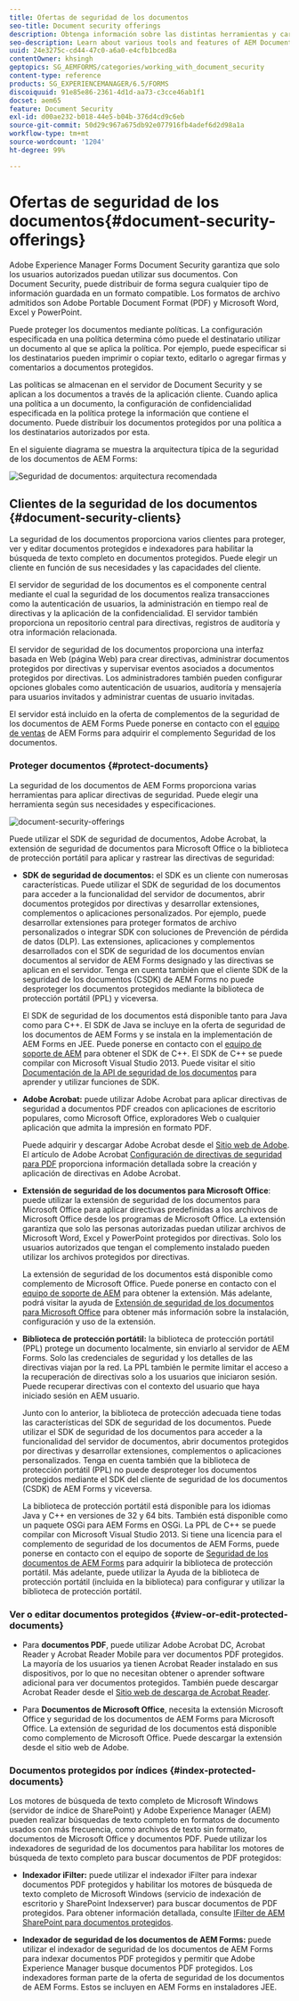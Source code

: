 ```yaml
---
title: Ofertas de seguridad de los documentos
seo-title: Document security offerings
description: Obtenga información sobre las distintas herramientas y características de la seguridad de los documentos de AEM
seo-description: Learn about various tools and features of AEM Document Security
uuid: 24e3275c-cd44-47c0-a6a0-e4cfb1bced8a
contentOwner: khsingh
geptopics: SG_AEMFORMS/categories/working_with_document_security
content-type: reference
products: SG_EXPERIENCEMANAGER/6.5/FORMS
discoiquuid: 91e85e86-2361-4d1d-aa73-c3cce46ab1f1
docset: aem65
feature: Document Security
exl-id: d00ae232-b018-44e5-b04b-376d4cd9c6eb
source-git-commit: 50d29c967a675db92e077916fb4adef6d2d98a1a
workflow-type: tm+mt
source-wordcount: '1204'
ht-degree: 99%

---
```


# Ofertas de seguridad de los documentos{#document-security-offerings}

Adobe Experience Manager Forms Document Security garantiza que solo los usuarios autorizados puedan utilizar sus documentos. Con Document Security, puede distribuir de forma segura cualquier tipo de información guardada en un formato compatible. Los formatos de archivo admitidos son Adobe Portable Document Format (PDF) y Microsoft Word, Excel y PowerPoint.

Puede proteger los documentos mediante políticas. La configuración especificada en una política determina cómo puede el destinatario utilizar un documento al que se aplica la política. Por ejemplo, puede especificar si los destinatarios pueden imprimir o copiar texto, editarlo o agregar firmas y comentarios a documentos protegidos.

Las políticas se almacenan en el servidor de Document Security y se aplican a los documentos a través de la aplicación cliente. Cuando aplica una política a un documento, la configuración de confidencialidad especificada en la política protege la información que contiene el documento. Puede distribuir los documentos protegidos por una política a los destinatarios autorizados por esta.

En el siguiente diagrama se muestra la arquitectura típica de la seguridad de los documentos de AEM Forms:

![Seguridad de documentos: arquitectura recomendada](do-not-localize/document_security_architecture.png)

## Clientes de la seguridad de los documentos {#document-security-clients}

La seguridad de los documentos proporciona varios clientes para proteger, ver y editar documentos protegidos e indexadores para habilitar la búsqueda de texto completo en documentos protegidos. Puede elegir un cliente en función de sus necesidades y las capacidades del cliente.

El servidor de seguridad de los documentos es el componente central mediante el cual la seguridad de los documentos realiza transacciones como la autenticación de usuarios, la administración en tiempo real de directivas y la aplicación de la confidencialidad. El servidor también proporciona un repositorio central para directivas, registros de auditoría y otra información relacionada.

El servidor de seguridad de los documentos proporciona una interfaz basada en Web (página Web) para crear directivas, administrar documentos protegidos por directivas y supervisar eventos asociados a documentos protegidos por directivas. Los administradores también pueden configurar opciones globales como autenticación de usuarios, auditoría y mensajería para usuarios invitados y administrar cuentas de usuario invitadas.

El servidor está incluido en la oferta de complementos de la seguridad de los documentos de AEM Forms Puede ponerse en contacto con el [equipo de ventas](https://www.adobe.com/products/request-consultation/marketing-cloud.html?s_osc=70114000002JNwKAAW&amp;s_iid=70114000002JHs3AAG) de AEM Forms para adquirir el complemento Seguridad de los documentos.

### Proteger documentos {#protect-documents}

La seguridad de los documentos de AEM Forms proporciona varias herramientas para aplicar directivas de seguridad. Puede elegir una herramienta según sus necesidades y especificaciones.

![document-security-offerings](assets/document-security-offerings.png)

Puede utilizar el SDK de seguridad de documentos, Adobe Acrobat, la extensión de seguridad de documentos para Microsoft Office o la biblioteca de protección portátil para aplicar y rastrear las directivas de seguridad:

* **SDK de seguridad de documentos:** el SDK es un cliente con numerosas características. Puede utilizar el SDK de seguridad de los documentos para acceder a la funcionalidad del servidor de documentos, abrir documentos protegidos por directivas y desarrollar extensiones, complementos o aplicaciones personalizados. Por ejemplo, puede desarrollar extensiones para proteger formatos de archivo personalizados o integrar SDK con soluciones de Prevención de pérdida de datos (DLP). Las extensiones, aplicaciones y complementos desarrollados con el SDK de seguridad de los documentos envían documentos al servidor de AEM Forms designado y las directivas se aplican en el servidor. Tenga en cuenta también que el cliente SDK de la seguridad de los documentos (CSDK) de AEM Forms no puede desproteger los documentos protegidos mediante la biblioteca de protección portátil (PPL) y viceversa.

  El SDK de seguridad de los documentos está disponible tanto para Java como para C++. El SDK de Java se incluye en la oferta de seguridad de los documentos de AEM Forms y se instala en la implementación de AEM Forms en JEE. Puede ponerse en contacto con el [equipo de soporte de AEM](https://helpx.adobe.com/es/marketing-cloud/contact-support.html) para obtener el SDK de C++. El SDK de C++ se puede compilar con Microsoft Visual Studio 2013. Puede visitar el sitio [Documentación de la API de seguridad de los documentos](https://help.adobe.com/en_US/livecycle/11.0/Services/WS92d06802c76abadb76c48dfe12dbeb3e281-7ff0.2.html) para aprender y utilizar funciones de SDK.

* **Adobe Acrobat:** puede utilizar Adobe Acrobat para aplicar directivas de seguridad a documentos PDF creados con aplicaciones de escritorio populares, como Microsoft Office, exploradores Web o cualquier aplicación que admita la impresión en formato PDF.

  Puede adquirir y descargar Adobe Acrobat desde el [Sitio web de Adobe](https://acrobat.adobe.com/es/es/free-trial-download.html). El artículo de Adobe Acrobat [Configuración de directivas de seguridad para PDF](https://helpx.adobe.com/es/acrobat/using/setting-security-policies-pdfs.html) proporciona información detallada sobre la creación y aplicación de directivas en Adobe Acrobat.

* **Extensión de seguridad de los documentos para Microsoft Office**: puede utilizar la extensión de seguridad de los documentos para Microsoft Office para aplicar directivas predefinidas a los archivos de Microsoft Office desde los programas de Microsoft Office. La extensión garantiza que solo las personas autorizadas puedan utilizar archivos de Microsoft Word, Excel y PowerPoint protegidos por directivas. Solo los usuarios autorizados que tengan el complemento instalado pueden utilizar los archivos protegidos por directivas.

  La extensión de seguridad de los documentos está disponible como complemento de Microsoft Office. Puede ponerse en contacto con el [equipo de soporte de AEM](https://helpx.adobe.com/ca/marketing-cloud/contact-support.html) para obtener la extensión. Más adelante, podrá visitar la ayuda de [Extensión de seguridad de los documentos para Microsoft Office](https://helpx.adobe.com/es/aem-forms/aem-document-security/download-installer.html) para obtener más información sobre la instalación, configuración y uso de la extensión.

* **Biblioteca de protección portátil:** la biblioteca de protección portátil (PPL) protege un documento localmente, sin enviarlo al servidor de AEM Forms. Solo las credenciales de seguridad y los detalles de las directivas viajan por la red. La PPL también le permite limitar el acceso a la recuperación de directivas solo a los usuarios que iniciaron sesión. Puede recuperar directivas con el contexto del usuario que haya iniciado sesión en AEM usuario.

  Junto con lo anterior, la biblioteca de protección adecuada tiene todas las características del SDK de seguridad de los documentos. Puede utilizar el SDK de seguridad de los documentos para acceder a la funcionalidad del servidor de documentos, abrir documentos protegidos por directivas y desarrollar extensiones, complementos o aplicaciones personalizados. Tenga en cuenta también que la biblioteca de protección portátil (PPL) no puede desproteger los documentos protegidos mediante el SDK del cliente de seguridad de los documentos (CSDK) de AEM Forms y viceversa.

  La biblioteca de protección portátil está disponible para los idiomas Java y C++ en versiones de 32 y 64 bits. También está disponible como un paquete OSGi para AEM Forms en OSGi. La PPL de C++ se puede compilar con Microsoft Visual Studio 2013. Si tiene una licencia para el complemento de seguridad de los documentos de AEM Forms, puede ponerse en contacto con el equipo de soporte de [Seguridad de los documentos de AEM Forms](https://helpx.adobe.com/es/marketing-cloud/contact-support.html) para adquirir la biblioteca de protección portátil. Más adelante, puede utilizar la Ayuda de la biblioteca de protección portátil (incluida en la biblioteca) para configurar y utilizar la biblioteca de protección portátil.

### Ver o editar documentos protegidos {#view-or-edit-protected-documents}

* Para **documentos PDF**, puede utilizar Adobe Acrobat DC, Acrobat Reader y Acrobat Reader Mobile para ver documentos PDF protegidos. La mayoría de los usuarios ya tienen Acrobat Reader instalado en sus dispositivos, por lo que no necesitan obtener o aprender software adicional para ver documentos protegidos. También puede descargar Acrobat Reader desde el [Sitio web de descarga de Acrobat Reader](https://get.adobe.com/es/reader/).

* Para **Documentos de Microsoft Office**, necesita la extensión Microsoft Office y seguridad de los documentos de AEM Forms para Microsoft Office. La extensión de seguridad de los documentos está disponible como complemento de Microsoft Office. Puede descargar la extensión desde el sitio web de Adobe.

### Documentos protegidos por índices {#index-protected-documents}

Los motores de búsqueda de texto completo de Microsoft Windows (servidor de índice de SharePoint) y Adobe Experience Manager (AEM) pueden realizar búsquedas de texto completo en formatos de documento usados con más frecuencia, como archivos de texto sin formato, documentos de Microsoft Office y documentos PDF. Puede utilizar los indexadores de seguridad de los documentos para habilitar los motores de búsqueda de texto completo para buscar documentos de PDF protegidos:

* **Indexador iFilter:** puede utilizar el indexador iFilter para indexar documentos PDF protegidos y habilitar los motores de búsqueda de texto completo de Microsoft Windows (servicio de indexación de escritorio y SharePoint Indexserver) para buscar documentos de PDF protegidos. Para obtener información detallada, consulte [IFilter de AEM SharePoint para documentos protegidos](assets/sharepoint-ifilter-doc-security.pdf).

* **Indexador de seguridad de los documentos de AEM Forms:** puede utilizar el indexador de seguridad de los documentos de AEM Forms para indexar documentos PDF protegidos y permitir que Adobe Experience Manager busque documentos PDF protegidos. Los indexadores forman parte de la oferta de seguridad de los documentos de AEM Forms. Estos se incluyen en AEM Forms en instaladores JEE.
